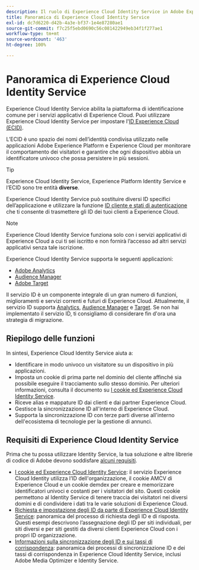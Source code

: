 ```yaml
---
description: Il ruolo di Experience Cloud Identity Service in Adobe Experience Cloud.
title: Panoramica di Experience Cloud Identity Service
exl-id: dc7d6220-d42b-4a3e-bf37-1e4e87280ae1
source-git-commit: f7c25f5ebd0690c56c081422949eb34f1f277ae1
workflow-type: tm+mt
source-wordcount: '463'
ht-degree: 100%

---
```


# Panoramica di Experience Cloud Identity Service

Experience Cloud Identity Service abilita la piattaforma di identificazione comune per i servizi applicativi di Experience Cloud. Puoi utilizzare Experience Cloud Identity Service per impostare l&#39;[ID Experience Cloud (ECID)](https://experienceleague.adobe.com/docs/experience-platform/identity/ecid.html?lang=it).

L’ECID è uno spazio dei nomi dell’identità condivisa utilizzato nelle applicazioni Adobe Experience Platform e Experience Cloud per monitorare il comportamento dei visitatori e garantire che ogni dispositivo abbia un identificatore univoco che possa persistere in più sessioni.

>[!TIP]
>
>Experience Cloud Identity Service, Experience Platform Identity Service e l’ECID sono tre entità **diverse**.

Experience Cloud Identity Service può sostituire diversi ID specifici dell’applicazione e utilizzare la funzione [ID cliente e stati di autenticazione](/help/reference/authenticated-state.md) che ti consente di trasmettere gli ID dei tuoi clienti a Experience Cloud.

>[!NOTE]
>
>Experience Cloud Identity Service funziona solo con i servizi applicativi di Experience Cloud a cui ti sei iscritto e non fornirà l’accesso ad altri servizi applicativi senza tale iscrizione.

Experience Cloud Identity Service supporta le seguenti applicazioni:

* [Adobe Analytics](https://business.adobe.com/it/products/analytics/web-analytics.html)
* [Audience Manager](https://business.adobe.com/it/products/audience-manager/adobe-audience-manager.html)
* [Adobe Target](https://business.adobe.com/it/products/target/adobe-target.html)

Il servizio ID è un componente integrale di un gran numero di funzioni, miglioramenti e servizi correnti e futuri di Experience Cloud. Attualmente, il servizio ID supporta [Analytics](http://www.adobe.com/it/marketing-cloud/web-analytics.html), [Audience Manager](http://www.adobe.com/it/marketing-cloud/data-management-platform.html) e [Target](http://www.adobe.com/it/marketing-cloud/testing-targeting.html). Se non hai implementato il servizio ID, ti consigliamo di considerare fin d&#39;ora una strategia di migrazione.

## Riepilogo delle funzioni

In sintesi, Experience Cloud Identity Service aiuta a:

* Identificare in modo univoco un visitatore su un dispositivo in più applicazioni.
* Imposta un cookie di prima parte nel dominio del cliente affinché sia possibile eseguire il tracciamento sullo stesso dominio. Per ulteriori informazioni, consulta il documento su [I cookie ed Experience Cloud Identity Service](./cookies.md).
* Riceve alias e mappature ID dai clienti e dai partner Experience Cloud.
* Gestisce la sincronizzazione ID all&#39;interno di Experience Cloud.
* Supporta la sincronizzazione ID con terze parti diverse all&#39;interno dell&#39;ecosistema di tecnologie per la gestione di annunci.

## Requisiti di Experience Cloud Identity Service

Prima che tu possa utilizzare Identity Service, la tua soluzione e altre librerie di codice di Adobe devono soddisfare [alcuni requisiti](/help/reference/requirements.md).

* [I cookie ed Experience Cloud Identity Service](cookies.md): il servizio Experience Cloud Identity utilizza l’ID dell&#39;organizzazione, il cookie AMCV di Experience Cloud e un cookie demdex per creare e memorizzare identificatori univoci e costanti per i visitatori del sito. Questi cookie permettono al Identity Service di tenere traccia dei visitatori nei diversi domini e di condividere i dati tra le varie soluzioni di Experience Cloud.
* [Richiesta e impostazione degli ID da parte di Experience Cloud Identity Service](id-request.md): panoramica del processo di richiesta degli ID e di risposta. Questi esempi descrivono l’assegnazione degli ID per siti individuali, per siti diversi e per siti gestiti da diversi clienti Experience Cloud con i propri ID organizzazione.
* [Informazioni sulla sincronizzazione degli ID e sui tassi di corrispondenza](match-rates.md): panoramica dei processi di sincronizzazione ID e dei tassi di corrispondenza in Experience Cloud Identity Service, inclusi Adobe Media Optimizer e Identity Service.
